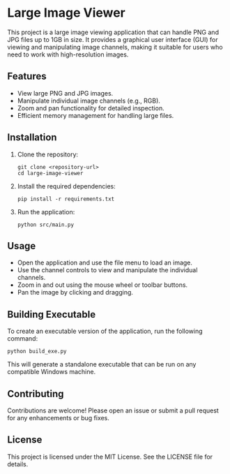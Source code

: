 # Large Image Viewer

This project is a large image viewing application that can handle PNG and JPG files up to 1GB in size. It provides a graphical user interface (GUI) for viewing and manipulating image channels, making it suitable for users who need to work with high-resolution images.

## Features

- View large PNG and JPG images.
- Manipulate individual image channels (e.g., RGB).
- Zoom and pan functionality for detailed inspection.
- Efficient memory management for handling large files.

## Installation

1. Clone the repository:
   ```
   git clone <repository-url>
   cd large-image-viewer
   ```

2. Install the required dependencies:
   ```
   pip install -r requirements.txt
   ```

3. Run the application:
   ```
   python src/main.py
   ```

## Usage

- Open the application and use the file menu to load an image.
- Use the channel controls to view and manipulate the individual channels.
- Zoom in and out using the mouse wheel or toolbar buttons.
- Pan the image by clicking and dragging.

## Building Executable

To create an executable version of the application, run the following command:
```
python build_exe.py
```

This will generate a standalone executable that can be run on any compatible Windows machine.

## Contributing

Contributions are welcome! Please open an issue or submit a pull request for any enhancements or bug fixes.

## License

This project is licensed under the MIT License. See the LICENSE file for details.